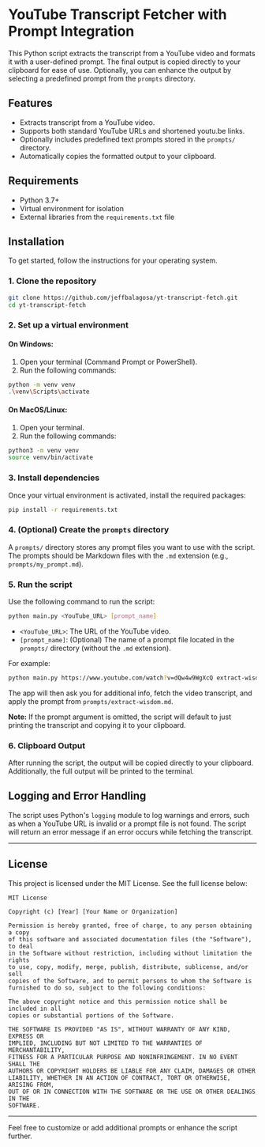 # YouTube Transcript Fetcher with Prompt Integration

This Python script extracts the transcript from a YouTube video and formats it with a user-defined prompt. The final output is copied directly to your clipboard for ease of use. Optionally, you can enhance the output by selecting a predefined prompt from the `prompts` directory.

## Features

- Extracts transcript from a YouTube video.
- Supports both standard YouTube URLs and shortened youtu.be links.
- Optionally includes predefined text prompts stored in the `prompts/` directory.
- Automatically copies the formatted output to your clipboard.

## Requirements

- Python 3.7+
- Virtual environment for isolation
- External libraries from the `requirements.txt` file

## Installation

To get started, follow the instructions for your operating system.

### 1. Clone the repository

```bash
git clone https://github.com/jeffbalagosa/yt-transcript-fetch.git
cd yt-transcript-fetch
```

### 2. Set up a virtual environment

#### On Windows:

1. Open your terminal (Command Prompt or PowerShell).
2. Run the following commands:

```bash
python -m venv venv
.\venv\Scripts\activate
```

#### On MacOS/Linux:

1. Open your terminal.
2. Run the following commands:

```bash
python3 -m venv venv
source venv/bin/activate
```

### 3. Install dependencies

Once your virtual environment is activated, install the required packages:

```bash
pip install -r requirements.txt
```

### 4. (Optional) Create the `prompts` directory

A `prompts/` directory stores any prompt files you want to use with the script. The prompts should be Markdown files with the `.md` extension (e.g., `prompts/my_prompt.md`).

### 5. Run the script

Use the following command to run the script:

```bash
python main.py <YouTube_URL> [prompt_name]
```

- `<YouTube_URL>`: The URL of the YouTube video.
- `[prompt_name]`: (Optional) The name of a prompt file located in the `prompts/` directory (without the `.md` extension).

For example:

```bash
python main.py https://www.youtube.com/watch?v=dQw4w9WgXcQ extract-wisdom
```

The app will then ask you for additional info, fetch the video transcript, and apply the prompt from `prompts/extract-wisdom.md`.

**Note:** If the prompt argument is omitted, the script will default to just printing the transcript and copying it to your clipboard.

### 6. Clipboard Output

After running the script, the output will be copied directly to your clipboard. Additionally, the full output will be printed to the terminal.

## Logging and Error Handling

The script uses Python's `logging` module to log warnings and errors, such as when a YouTube URL is invalid or a prompt file is not found. The script will return an error message if an error occurs while fetching the transcript.

---

## License

This project is licensed under the MIT License. See the full license below:

```
MIT License

Copyright (c) [Year] [Your Name or Organization]

Permission is hereby granted, free of charge, to any person obtaining a copy
of this software and associated documentation files (the "Software"), to deal
in the Software without restriction, including without limitation the rights
to use, copy, modify, merge, publish, distribute, sublicense, and/or sell
copies of the Software, and to permit persons to whom the Software is
furnished to do so, subject to the following conditions:

The above copyright notice and this permission notice shall be included in all
copies or substantial portions of the Software.

THE SOFTWARE IS PROVIDED "AS IS", WITHOUT WARRANTY OF ANY KIND, EXPRESS OR
IMPLIED, INCLUDING BUT NOT LIMITED TO THE WARRANTIES OF MERCHANTABILITY,
FITNESS FOR A PARTICULAR PURPOSE AND NONINFRINGEMENT. IN NO EVENT SHALL THE
AUTHORS OR COPYRIGHT HOLDERS BE LIABLE FOR ANY CLAIM, DAMAGES OR OTHER
LIABILITY, WHETHER IN AN ACTION OF CONTRACT, TORT OR OTHERWISE, ARISING FROM,
OUT OF OR IN CONNECTION WITH THE SOFTWARE OR THE USE OR OTHER DEALINGS IN THE
SOFTWARE.
```

---

Feel free to customize or add additional prompts or enhance the script further.
